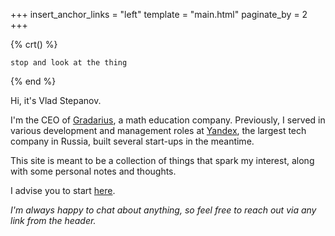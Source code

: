 +++
insert_anchor_links = "left"
template = "main.html"
paginate_by = 2
+++

{% crt() %}
```
stop and look at the thing
```
{% end %}

Hi, it's Vlad Stepanov.

I'm the CEO of [Gradarius](https://gradarius.com), a math education company.
Previously, I served in various development and management roles at [Yandex](https://yandex.com),
the largest tech company in Russia, built several start-ups in the meantime.

This site is meant to be a collection of things that spark my interest,
along with some personal notes and thoughts.

I advise you to start [here](@/blog/2024-10-15-dont-stop-appreciating/index.md).

*I'm always happy to chat about anything, so feel free to reach out via any link from the header.*
